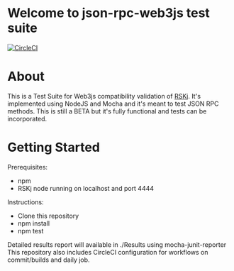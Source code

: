 # Welcome to json-rpc-web3js test suite
[![CircleCI](https://circleci.com/gh/rsksmart/json-rpc-web3js/tree/master.svg?style=svg)](https://circleci.com/gh/rsksmart/json-rpc-web3js/tree/master)



# About
This is a Test Suite for Web3js compatibility validation of [RSKj](https://github.com/rsksmart/rskj).
It's implemented using NodeJS and Mocha and it's meant to test JSON RPC methods.
This is still a BETA but it's fully functional and tests can be incorporated.


# Getting Started
Prerequisites:
- npm 
- RSKj node running on localhost and port 4444

Instructions:
- Clone this repository
- npm install
- npm test

Detailed results report will available in ./Results using mocha-junit-reporter
This repository also includes CircleCI configuration for workflows on commit/builds and daily job.
